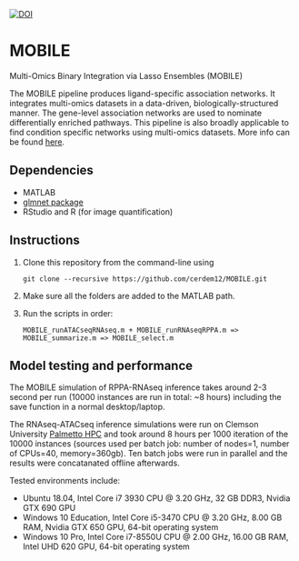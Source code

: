 [![DOI](https://zenodo.org/badge/512962806.svg)](https://zenodo.org/badge/latestdoi/512962806)

# MOBILE
Multi-Omics Binary Integration via Lasso Ensembles (MOBILE)

The MOBILE pipeline produces ligand-specific association networks. It integrates multi-omics datasets in a data-driven, biologically-structured manner. The gene-level association networks are used to nominate differentially enriched pathways. This pipeline is also broadly applicable to find condition specific networks using multi-omics datasets. More info can be found [here](https://www.biorxiv.org/content/10.1101/2022.07.24.501297v1.full.pdf+html).

## Dependencies

- MATLAB
- [glmnet package](https://hastie.su.domains/glmnet_matlab/download.html)
- RStudio and R (for image quantification)

## Instructions

1. Clone this repository from the command-line using 

    `git clone --recursive https://github.com/cerdem12/MOBILE.git`

2. Make sure all the folders are added to the MATLAB path.

3. Run the scripts in order: 
    
    `MOBILE_runATACseqRNAseq.m + MOBILE_runRNAseqRPPA.m => MOBILE_summarize.m => MOBILE_select.m`

## Model testing and performance

The MOBILE simulation of RPPA-RNAseq inference takes around 2-3 second per run (10000 instances are run in total: ~8 hours) including the save function in a normal desktop/laptop. 

The RNAseq-ATACseq inference simulations were run on Clemson University [Palmetto HPC](https://docs.rcd.clemson.edu/) and took around 8 hours per 1000 iteration of the 10000 instances (sources used per batch job: number of nodes=1, number of CPUs=40, memory=360gb). Ten batch jobs were run in parallel and the results were concatanated offline afterwards. 

Tested environments include: 

- Ubuntu 18.04, Intel Core i7 3930 CPU @ 3.20 GHz, 32 GB DDR3, Nvidia GTX 690 GPU
- Windows 10 Education, Intel Core i5-3470 CPU @ 3.20 GHz, 8.00 GB RAM, Nvidia GTX 650 GPU, 64-bit operating system
- Windows 10 Pro, Intel Core i7-8550U CPU @ 2.00 GHz, 16.00 GB RAM, Intel UHD 620 GPU, 64-bit operating system

